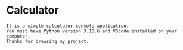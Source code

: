 <h1>Calculator</h1>

	It is a simple calculator console application.
	You must have Python version 3.10.6 and VScode installed on your computer.
	Thanks for browsing my project.
